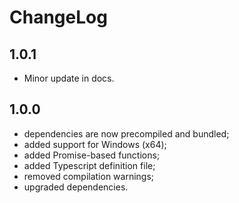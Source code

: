 # ChangeLog

## 1.0.1

-   Minor update in docs.

## 1.0.0

-   dependencies are now precompiled and bundled;
-   added support for Windows (x64);
-   added Promise-based functions;
-   added Typescript definition file;
-   removed compilation warnings;
-   upgraded dependencies.
